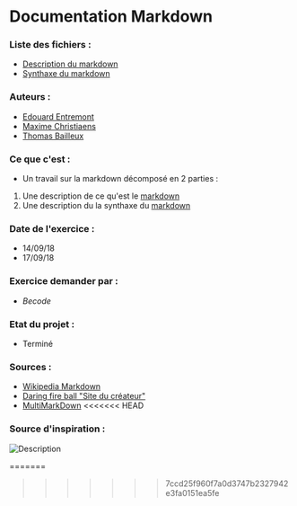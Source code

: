 # Documentation Markdown

### Liste des fichiers :
- [Description du markdown](/description.md)
- [Synthaxe du markdown](/syntaxe.md)

### Auteurs :
- [Edouard Entremont](https://github.com/TheDoudou/)
- [Maxime Christiaens](https://github.com/Maxime-Christiaens/)
- [Thomas Bailleux](https://github.com/BailleuxThomas)

### Ce que c'est : 
- Un travail sur la markdown décomposé en 2 parties : 
1) Une description de ce qu'est le [markdown](/description.md) 
2) Une description du la synthaxe du [markdown](/syntaxe.md)

### Date de l'exercice : 
- 14/09/18
- 17/09/18

### Exercice demander par :
- *Becode*

### Etat du projet : 
- Terminé 

### Sources :
- [Wikipedia Markdown](https://fr.wikipedia.org/wiki/Markdown) 
- [Daring fire ball "Site du créateur"](https://daringfireball.net/projects/markdown/)
- [MultiMarkDown](https://fr.wikipedia.org/wiki/MultiMarkdown)
<<<<<<< HEAD

### Source d'inspiration : 
![Description](https://media.giphy.com/media/2NDDbSOD2Y944/giphy.gif)



=======
>>>>>>> 7ccd25f960f7a0d3747b2327942e3fa0151ea5fe
